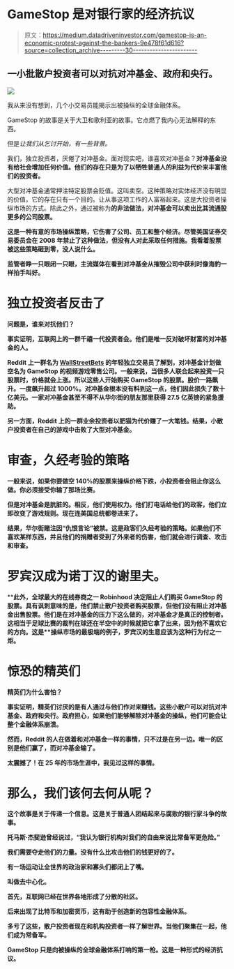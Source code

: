 # GameStop 是对银行家的经济抗议

> 原文：<https://medium.datadriveninvestor.com/gamestop-is-an-economic-protest-against-the-bankers-9e478f61d616?source=collection_archive---------30----------------------->

## 一小批散户投资者可以对抗对冲基金、政府和央行。

![](img/bc8ccb6df9d951299f2b852fcd863f43.png)

我从来没有想到，几个小交易员能揭示出被操纵的全球金融体系。

GameStop 的故事是关于大卫和歌利亚的故事。它点燃了我内心无法解释的东西。

但是*让我们从乞讨开始，有一些背景。*

我们，独立投资者，厌倦了对冲基金。面对现实吧，谁喜欢对冲基金？**对冲基金没有给社会增加任何价值。他们的存在只是为了以牺牲普通人的利益为代价来丰富他们的投资者。**

大型对冲基金通常押注特定股票会贬值。这叫卖空。这种策略对实体经济没有明显的价值，它的存在只有一个目的。让从事这项工作的人富裕起来。这是大投资者操纵市场的方式。除此之外，通过被称为[](https://www.investopedia.com/terms/n/nakedshorting.asp)****的非法做法，对冲基金可以卖出比其流通股更多的公司股票。****

****这是一种有意的市场操纵策略，它伤害了公司、员工和整个经济。尽管美国证券交易委员会在 2008 年禁止了这种做法，但没有人对此采取任何措施。我看着股票被这些策略砸到零，没人说什么。****

****监管者睁一只眼闭一只眼，主流媒体在看到对冲基金从摧毁公司中获利时像海豹一样拍手叫好。****

# ****独立投资者反击了****

****问题是，谁来对抗他们？****

****事实证明，互联网上的一群千禧一代投资者会。他们是唯一反对破坏财富的对冲基金的人。****

****Reddit 上一群名为 [WallStreetBets](https://www.reddit.com/r/wallstreetbets/) 的年轻独立交易员了解到，对冲基金计划做空名为 **GameStop** 的视频游戏零售公司。一般来说，当很多人联合起来投资一只股票时，价格就会上涨。所以这些人开始购买 GameStop 的股票。股价一路飙升。一度飙升超过 1000%。对冲基金根本没有料到这一点，他们因此损失了数十亿美元。一家对冲基金甚至不得不从华尔街的朋友那里获得 27.5 亿英镑的紧急援助。****

****另一方面，Reddit 上的一群业余投资者以肥猫为代价赚了一大笔钱。结果，小散户投资者在自己的游戏中击败了大型对冲基金。****

# ****审查，久经考验的策略****

****一般来说，如果你要做空 140%的股票来操纵价格下跌，小投资者会阻止你这么做。你必须接受你输了那场比赛。****

****但是对冲基金是肮脏的。相反，他们使用权力。他们打电话给他们的政客，他们立即改变了游戏规则。现在连美国总统都卷进来了。****

****结果，华尔街赌注因“仇恨言论”被禁。这是政客们久经考验的策略。如果他们不喜欢某样东西，并且他们的捐赠者受到了外来者的伤害，他们就会进行调查、攻击和审查。****

# ****罗宾汉成为诺丁汉的谢里夫。****

****此外，全球最大的在线券商之一 Robinhood 决定阻止人们购买 GameStop 的股票。具有讽刺意味的是，他们禁止散户投资者购买股票，但他们没有阻止对冲基金出售股票。他们是在对冲基金的压力下这么做的，对冲基金才是真正的控制者。这相当于足球比赛的裁判在球还在半空中的时候就把它拿了出来，因为他不喜欢它的方向。这是**操纵市场的最极端的例子，**罗宾汉的生意应该为这种行为付之一炬。****

# ****惊恐的精英们****

****精英们为什么害怕？****

****事实证明，精英们讨厌的是有人通过与他们作对来赚钱。**这些小散户可以对抗对冲基金、政府和央行。政府担心，如果他们能够解除对冲基金的操纵，他们可能会让整个金融体系崩溃。******

****然而，Reddit 的人在做着和对冲基金一样的事情，只不过是在另一边。唯一的区别是他们赢了，而对冲基金输了。****

****太震撼了！在 25 年的市场生涯中，我见过这样的事情。****

# ****那么，我们该何去何从呢？****

****这个故事是关于传递一个信息。这是关于普通人团结起来与腐败的银行家斗争的故事。****

****托马斯·杰斐逊曾经说过，“我认为银行机构对我们的自由来说比常备军更危险。”****

****我们需要夺走他们的力量。没有什么比攻击他们的钱更好的了。****

****有一场运动让全世界的政治家和寡头们都闭上了嘴。****

****叫做**去中心化**。****

****首先，互联网已经在世界各地形成了分散的社区。****

****后来出现了比特币和加密货币，这有助于创造新的包容性金融体系。****

****多亏了这些，散户投资者现在和机构投资者一样了解世界。当他们聚集在一起，他们成为常备军。****

****GameStop 只是向被操纵的全球金融体系打响的第一枪。这是一种形式的经济抗议。****